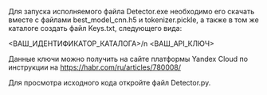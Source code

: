 Для запуска исполняемого файла Detector.exe необходимо его скачать вместе с файлами best_model_cnn.h5 и tokenizer.pickle, а также в том же каталоге создать файл Keys.txt, следующего вида:

<ВАШ_ИДЕНТИФИКАТОР_КАТАЛОГА>/n
<ВАШ_API_КЛЮЧ>

Данные ключи можно получить на сайте платформы Yandex Cloud по инструкции на https://habr.com/ru/articles/780008/

Для просмотра исходного кода откройте файл Detector.py.
